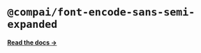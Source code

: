 # `@compai/font-encode-sans-semi-expanded`

[**Read the docs &rarr;**](https://components.ai/docs/typefaces/encode-sans-semi-expanded)
